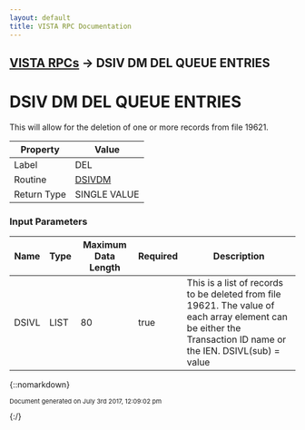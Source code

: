 ```yaml
---
layout: default
title: VISTA RPC Documentation
---
```


## [VISTA RPCs](TableOfContents) &#8594; DSIV DM DEL QUEUE ENTRIES
# DSIV DM DEL QUEUE ENTRIES

This will allow for the deletion of one or more records from file 19621.

Property | Value
--- | ---
Label | DEL
Routine | [DSIVDM](http://code.osehra.org/dox/Routine_DSIVDM_source.html)
Return Type | SINGLE VALUE


### Input Parameters

Name | Type | Maximum Data Length | Required | Description
--- | --- | --- | --- | ---
DSIVL | LIST | 80 | true | This is a list of records to be deleted from file 19621.  The value of each array element can be either the Transaction ID name or the IEN.    DSIVL(sub) &#x3D; value



{::nomarkdown} <br/><p style="font-size: 11px">Document generated on July 3rd 2017, 12:09:02 pm</p>{:/}